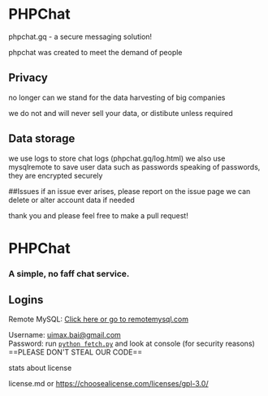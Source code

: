 # PHPChat
phpchat.gq - a secure messaging solution!

phpchat was created to meet the demand of people

## Privacy
no longer can we stand for the data harvesting of big companies

we do not and will never sell your data, or distibute unless required

## Data storage
we use logs to store chat logs (phpchat.gq/log.html)
we also use mysqlremote to save user data such as passwords
speaking of passwords, they are encrypted securely

##Issues
if an issue ever arises, please report on the issue page
we can delete or alter account data if needed

thank you and please feel free to make a pull request!


# PHPChat

### A simple, no faff chat service.

## Logins
Remote MySQL: [Click here or go to remotemysql.com](https://www.remotemysql.com)

Username: uimax.bai@gmail.com
<br>Password: run [`python fetch.py`](/fetch.py) and look at console (for security reasons)
==PLEASE DON'T STEAL OUR CODE==

stats about license

license.md 
or
https://choosealicense.com/licenses/gpl-3.0/
